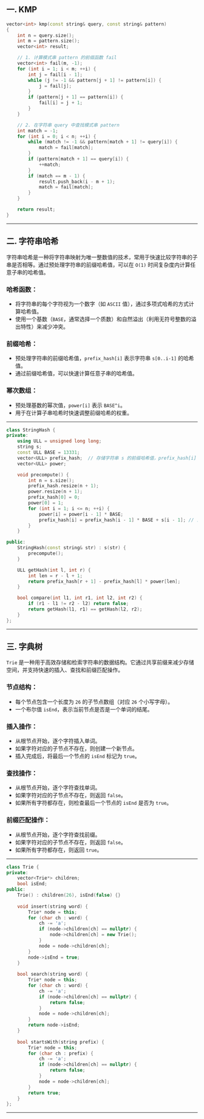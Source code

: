 ## 一. KMP

```cpp
vector<int> kmp(const string& query, const string& pattern) 
{
    int n = query.size();
    int m = pattern.size();
    vector<int> result;

    // 1. 计算模式串 pattern 的前缀函数 fail
    vector<int> fail(m, -1);
    for (int i = 1; i < m; ++i) {
        int j = fail[i - 1];
        while (j != -1 && pattern[j + 1] != pattern[i]) {
            j = fail[j];
        }
        if (pattern[j + 1] == pattern[i]) {
            fail[i] = j + 1;
        }
    }

    // 2. 在字符串 query 中查找模式串 pattern
    int match = -1;
    for (int i = 0; i < n; ++i) {
        while (match != -1 && pattern[match + 1] != query[i]) {
            match = fail[match];
        }
        if (pattern[match + 1] == query[i]) {
            ++match;
        }
        if (match == m - 1) {
            result.push_back(i - m + 1);
            match = fail[match];
        }
    }

    return result;
}
```

---

## 二. 字符串哈希

字符串哈希是一种将字符串映射为唯一整数值的技术，常用于快速比较字符串的子串是否相等。通过预处理字符串的前缀哈希值，可以在 `O(1)` 时间复杂度内计算任意子串的哈希值。

### 哈希函数：
- 将字符串的每个字符视为一个数字（如 `ASCII` 值），通过多项式哈希的方式计算哈希值。
- 使用一个基数（`BASE`，通常选择一个质数）和自然溢出（利用无符号整数的溢出特性）来减少冲突。

### 前缀哈希：
- 预处理字符串的前缀哈希值，`prefix_hash[i]` 表示字符串 `s[0..i-1]` 的哈希值。
- 通过前缀哈希值，可以快速计算任意子串的哈希值。

### 幂次数组：
- 预处理基数的幂次值，`power[i]` 表示 `BASE^i`。
- 用于在计算子串哈希时快速调整前缀哈希的权重。
---

```c++
class StringHash {
private:
    using ULL = unsigned long long;
    string s;
    const ULL BASE = 13331;
    vector<ULL> prefix_hash;  // 存储字符串 s 的前缀哈希值，prefix_hash[i] 表示 s[0..i-1] 的哈希值
    vector<ULL> power;

    void precompute() {
        int n = s.size();
        prefix_hash.resize(n + 1);
        power.resize(n + 1);
        prefix_hash[0] = 0;
        power[0] = 1;
        for (int i = 1; i <= n; ++i) {
            power[i] = power[i - 1] * BASE;
            prefix_hash[i] = prefix_hash[i - 1] * BASE + s[i - 1]; // 自然溢出
        }
    }

public:
    StringHash(const string& str) : s(str) {
        precompute();
    }

    ULL getHash(int l, int r) {
        int len = r - l + 1;
        return prefix_hash[r + 1] - prefix_hash[l] * power[len];
    }

    bool compare(int l1, int r1, int l2, int r2) {
        if (r1 - l1 != r2 - l2) return false;
        return getHash(l1, r1) == getHash(l2, r2);
    }
};
```
---

## 三. 字典树
`Trie` 是一种用于高效存储和检索字符串的数据结构。它通过共享前缀来减少存储空间，并支持快速的插入、查找和前缀匹配操作。
### 节点结构：
- 每个节点包含一个长度为 `26` 的子节点数组（对应 `26` 个小写字母）。
- 一个布尔值 `isEnd`，表示当前节点是否是一个单词的结尾。

### 插入操作：
- 从根节点开始，逐个字符插入单词。
- 如果字符对应的子节点不存在，则创建一个新节点。
- 插入完成后，将最后一个节点的 `isEnd` 标记为 `true`。

### 查找操作：
- 从根节点开始，逐个字符查找单词。
- 如果字符对应的子节点不存在，则返回 `false`。
- 如果所有字符都存在，则检查最后一个节点的 `isEnd` 是否为 `true`。

### 前缀匹配操作：
- 从根节点开始，逐个字符查找前缀。
- 如果字符对应的子节点不存在，则返回 `false`。
- 如果所有字符都存在，则返回 `true`。
---

```c++
class Trie {
private:
    vector<Trie*> children;
    bool isEnd;
public:
    Trie() : children(26), isEnd(false) {}
    
    void insert(string word) {
        Trie* node = this;
        for (char ch : word) {
            ch -= 'a';
            if (node->children[ch] == nullptr) {
                node->children[ch] = new Trie();
            }
            node = node->children[ch];
        }
        node->isEnd = true;
    }
    
    bool search(string word) {
        Trie* node = this;
        for (char ch : word) {
            ch -= 'a';
            if (node->children[ch] == nullptr) {
                return false;
            }
            node = node->children[ch];
        }
        return node->isEnd;
    }
    
    bool startsWith(string prefix) {
        Trie* node = this;
        for (char ch : prefix) {
            ch -= 'a';
            if (node->children[ch] == nullptr) {
                return false;
            }
            node = node->children[ch];
        }
        return true;
    }
};
```

---
